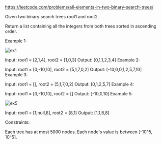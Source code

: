 https://leetcode.com/problems/all-elements-in-two-binary-search-trees/

Given two binary search trees root1 and root2.

Return a list containing all the integers from both trees sorted in ascending order.

 

Example 1:

![ex1](https://assets.leetcode.com/uploads/2019/12/18/q2-e1.png)

Input: root1 = [2,1,4], root2 = [1,0,3]
Output: [0,1,1,2,3,4]
Example 2:

Input: root1 = [0,-10,10], root2 = [5,1,7,0,2]
Output: [-10,0,0,1,2,5,7,10]
Example 3:

Input: root1 = [], root2 = [5,1,7,0,2]
Output: [0,1,2,5,7]
Example 4:

Input: root1 = [0,-10,10], root2 = []
Output: [-10,0,10]
Example 5:

![ex5](https://assets.leetcode.com/uploads/2019/12/18/q2-e5-.png)

Input: root1 = [1,null,8], root2 = [8,1]
Output: [1,1,8,8]
 

Constraints:

Each tree has at most 5000 nodes.
Each node's value is between [-10^5, 10^5].